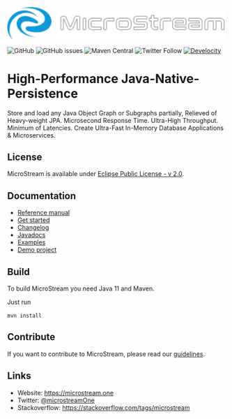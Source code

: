 <img src="./etc/images/logo.svg" width="500px">

![GitHub](https://img.shields.io/github/license/microstream-one/microstream?style=for-the-badge)
![GitHub issues](https://img.shields.io/github/issues/microstream-one/microstream?style=for-the-badge)
![Maven Central](https://img.shields.io/maven-central/v/one.microstream/microstream-base?style=for-the-badge&versionSuffix=-MS-GA)
![Twitter Follow](https://img.shields.io/twitter/follow/microstreamOne?style=for-the-badge)
[![Develocity](https://img.shields.io/badge/Revved%20up%20by-Develocity-06A0CE?style=for-the-badge&logo=gradle)](https://ge.microstream.one/scans)

# High-Performance Java-Native-Persistence

Store and load any Java Object Graph or Subgraphs partially, Relieved of Heavy-weight JPA. Microsecond Response Time. Ultra-High Throughput. Minimum of Latencies. Create Ultra-Fast In-Memory Database Applications & Microservices.

## License

MicroStream is available under [Eclipse Public License - v 2.0](LICENSE).

## Documentation

- [Reference manual](https://docs.microstream.one/manual)
- [Get started](https://docs.microstream.one/manual/storage/getting-started.html)
- [Changelog](https://docs.microstream.one/manual/intro/changelog.html)
- [Javadocs](https://docs.microstream.one/api)
- [Examples](/examples)
- [Demo project](https://github.com/microstream-one/bookstore-demo)

## Build

To build MicroStream you need Java 11 and Maven.

Just run

```
mvn install
```

## Contribute

If you want to contribute to MicroStream, please read our [guidelines](CONTRIBUTING.md).

## Links

- Website: <https://microstream.one>
- Twitter: [@microstreamOne](https://twitter.com/microstreamOne)
- Stackoverflow: https://stackoverflow.com/tags/microstream
